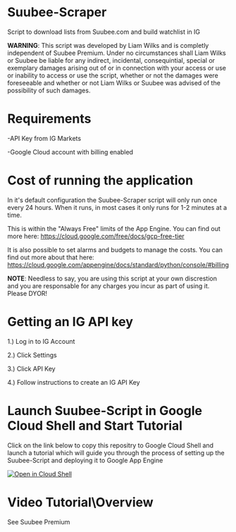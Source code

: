 # Suubee-Scraper
Script to download lists from Suubee.com and build watchlist in IG

**WARNING**: This script was developed by Liam Wilks and is completly independent of Suubee Premium. Under no circumstances shall Liam Wilks or Suubee be liable for any indirect, incidental, consequintial, special or exemplary damages arising out of or in connection with your access or use or inability to access or use the script, whether or not the damages were foreseeable and whether or not Liam Wilks or Suubee was advised of the possibility of such damages.

# Requirements
-API Key from IG Markets

-Google Cloud account with billing enabled

# Cost of running the application
In it's default configuration the Suubee-Scraper script will only run once every 24 hours. When it runs, in most cases it only runs for 1-2 minutes at a time.

This is within the "Always Free" limits of the App Engine. You can find out more here: https://cloud.google.com/free/docs/gcp-free-tier

It is also possible to set alarms and budgets to manage the costs. You can find out more about that here: https://cloud.google.com/appengine/docs/standard/python/console/#billing

**NOTE**: Needless to say, you are using this script at your own discrestion and you are responsable for any charges you incur as part of using it. Please DYOR!

# Getting an IG API key
1.) Log in to IG Account

2.) Click Settings

3.) Click API Key

4.) Follow instructions to create an IG API Key

# Launch Suubee-Script in Google Cloud Shell and Start Tutorial

Click on the link below to copy this repositry to Google Cloud Shell and launch a tutorial which will guide you through the process of setting up the Suubee-Script and deploying it to Google App Engine

[![Open in Cloud Shell](https://gstatic.com/cloudssh/images/open-btn.svg)](https://ssh.cloud.google.com/cloudshell/editor?cloudshell_git_repo=https%3A%2F%2Fgithub.com%2Flwilks%2Fsuubee-scraper-v2.git&cloudshell_open_in_editor=.env&cloudshell_tutorial=Tutorial.md)

# Video Tutorial\Overview

See Suubee Premium
